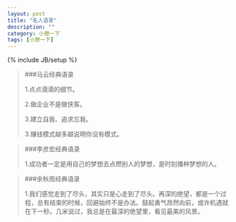 ```yaml
---
layout: post
title: "名人语录"
description: ""
category: 小憩一下
tags: [小憩一下]
---
```

{% include JB/setup %}



>###马云经典语录
>
>	1.点点滴滴的细节。
>
>	2.做企业不是做侠客。
>
>	3.建立自我、追求忘我。
>
>	3.赚钱模式越多越说明你没有模式。


>###李彦宏经典语录
>	
>	1.成功者一定是用自己的梦想去点燃别人的梦想，是时刻播种梦想的人。


>###余秋雨经典语录
>
>	1.我们感觉走到了尽头，其实只是心走到了尽头。再深的绝望，都是一个过程，总有结束的时候，回避始终不是办法。鼓起勇气昂然向前，或许机遇就在下一秒。几米说过，我总是在最深的绝望里，看见最美的风景。



